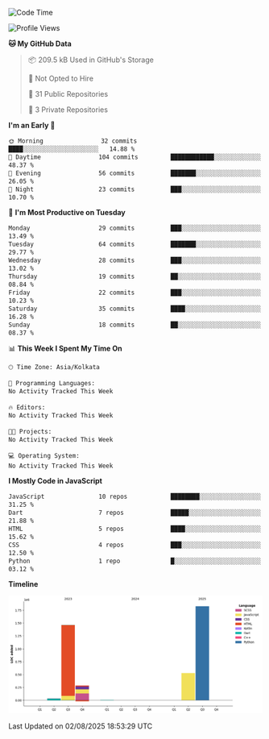 <!--START_SECTION:waka-->
![Code Time](http://img.shields.io/badge/Code%20Time-359%20hrs%204%20mins-blue)

![Profile Views](http://img.shields.io/badge/Profile%20Views-3-blue)

**🐱 My GitHub Data** 

> 📦 209.5 kB Used in GitHub's Storage 
 > 
> 🚫 Not Opted to Hire
 > 
> 📜 31 Public Repositories 
 > 
> 🔑 3 Private Repositories 
 > 
**I'm an Early 🐤** 

```text
🌞 Morning                32 commits          ████░░░░░░░░░░░░░░░░░░░░░   14.88 % 
🌆 Daytime                104 commits         ████████████░░░░░░░░░░░░░   48.37 % 
🌃 Evening                56 commits          ███████░░░░░░░░░░░░░░░░░░   26.05 % 
🌙 Night                  23 commits          ███░░░░░░░░░░░░░░░░░░░░░░   10.70 % 
```
📅 **I'm Most Productive on Tuesday** 

```text
Monday                   29 commits          ███░░░░░░░░░░░░░░░░░░░░░░   13.49 % 
Tuesday                  64 commits          ███████░░░░░░░░░░░░░░░░░░   29.77 % 
Wednesday                28 commits          ███░░░░░░░░░░░░░░░░░░░░░░   13.02 % 
Thursday                 19 commits          ██░░░░░░░░░░░░░░░░░░░░░░░   08.84 % 
Friday                   22 commits          ███░░░░░░░░░░░░░░░░░░░░░░   10.23 % 
Saturday                 35 commits          ████░░░░░░░░░░░░░░░░░░░░░   16.28 % 
Sunday                   18 commits          ██░░░░░░░░░░░░░░░░░░░░░░░   08.37 % 
```


📊 **This Week I Spent My Time On** 

```text
🕑︎ Time Zone: Asia/Kolkata

💬 Programming Languages: 
No Activity Tracked This Week

🔥 Editors: 
No Activity Tracked This Week

🐱‍💻 Projects: 
No Activity Tracked This Week

💻 Operating System: 
No Activity Tracked This Week
```

**I Mostly Code in JavaScript** 

```text
JavaScript               10 repos            ████████░░░░░░░░░░░░░░░░░   31.25 % 
Dart                     7 repos             █████░░░░░░░░░░░░░░░░░░░░   21.88 % 
HTML                     5 repos             ████░░░░░░░░░░░░░░░░░░░░░   15.62 % 
CSS                      4 repos             ███░░░░░░░░░░░░░░░░░░░░░░   12.50 % 
Python                   1 repo              █░░░░░░░░░░░░░░░░░░░░░░░░   03.12 % 
```



**Timeline**

![Lines of Code chart](https://raw.githubusercontent.com/sairam030/sairam030/main/assets/bar_graph.png)


 Last Updated on 02/08/2025 18:53:29 UTC
<!--END_SECTION:waka-->
